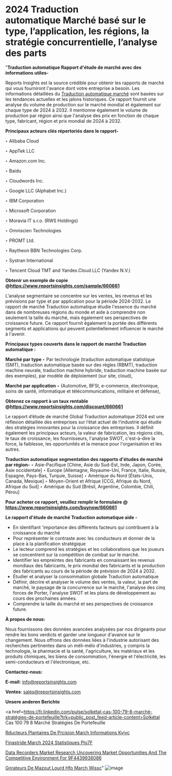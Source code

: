 # 2024 Traduction automatique Marché basé sur le type, l’application, les régions, la stratégie concurrentielle, l’analyse des parts

 "<strong>Traduction automatique Rapport d'étude de marché avec des informations utiles-</strong>

Reports Insights est la source crédible pour obtenir les rapports de marché qui vous fourniront l'avance dont votre entreprise a besoin. Les informations détaillées du <a href=https://www.reportsinsights.com/sample/660661>Traduction automatique marché</a> sont basées sur les tendances actuelles et les jalons historiques. Ce rapport fournit une analyse du volume de production sur le marché mondial et également sur chaque type de 2024 à 2032. Il mentionne également le volume de production par région ainsi que l'analyse des prix en fonction de chaque type, fabricant, région et prix mondial de 2024 à 2032.

<b>Principaux acteurs clés répertoriés dans le rapport-</b>

‣ Alibaba Cloud

‣ AppTek LLC

‣ Amazon.com Inc.

‣ Baidu

‣ Cloudwords Inc.

‣ Google LLC (Alphabet Inc.)

‣ IBM Corporation

‣ Microsoft Corporation

‣ Moravia IT s.r.o. (RWS Holdings)

‣ Omniscien Technologies

‣ PROMT Ltd.

‣ Raytheon BBN Technologies Corp.

‣ Systran International

‣ Tencent Cloud TMT and Yandex.Cloud LLC (Yandex N.V.)

<strong><b>Obtenir un exemple de copie @</b></strong><a href=https://www.reportsinsights.com/sample/660661><strong><b>https://www.reportsinsights.com/sample/660661</b></strong></a>

L'analyse segmentaire se concentre sur les ventes, les revenus et les prévisions par type et par application pour la période 2024-2032. Le rapport de marché Traduction automatique étudie l'essence du marché dans de nombreuses régions du monde et aide à comprendre non seulement la taille du marché, mais également ses perspectives de croissance future. Ce rapport fournit également la portée des différents segments et applications qui peuvent potentiellement influencer le marché à l'avenir.

<strong>Principaux types couverts dans le rapport de marché Traduction automatique :</strong>

<strong>Marché par type </strong>
‣ Par technologie (traduction automatique statistique (SMT), traduction automatique basée sur des règles (RBMT), traduction machine neurale, traduction machine hybride, traduction machine basée sur des exemples), par modèle de déploiement (sur site, cloud),

<strong>Marché par application </strong>
‣ (Automotive, BFSI, e-commerce, électronique, soins de santé, informatique et télécommunications, militaire et défense),

<strong><b>Obtenez ce rapport à un taux rentable @</b></strong><a href=https://www.reportsinsights.com/discount/660661><strong><b>https://www.reportsinsights.com/discount/660661</b></strong></a>

Le rapport d’étude de marché Global Traduction automatique 2024 est une réflexion détaillée des entreprises sur l’état actuel de l’industrie qui étudie des stratégies innovantes pour la croissance des entreprises. Il définit également les principaux acteurs, la valeur de fabrication, les régions clés, le taux de croissance, les fournisseurs, l'analyse SWOT, c'est-à-dire la force, la faiblesse, les opportunités et la menace pour l'organisation et les autres.

<strong>Traduction automatique segmentation des rapports d'études de marché par région-</strong>
‣ Asie-Pacifique [Chine, Asie du Sud-Est, Inde, Japon, Corée, Asie occidentale]
‣ Europe [Allemagne, Royaume-Uni, France, Italie, Russie, Espagne, Pays-Bas, Turquie, Suisse]
‣ Amérique du Nord [États-Unis, Canada, Mexique]
‣ Moyen-Orient et Afrique [CCG, Afrique du Nord, Afrique du Sud]
‣ Amérique du Sud [Brésil, Argentine, Colombie, Chili, Pérou]

<strong>Pour acheter ce rapport, veuillez remplir le formulaire @   <a href=https://www.reportsinsights.com/buynow/660661>https://www.reportsinsights.com/buynow/660661</a></strong>

<strong>Le rapport d'étude de marché Traduction automatique aide -</strong>
<ul>
  <li>En identifiant 'importance des différents facteurs qui contribuent à la croissance du marché</li>
  <li>Pour représenter le contraste avec les conducteurs et donner de la place à la planification stratégique</li>
  <li>Le lecteur comprend les stratégies et les collaborations que les joueurs se concentrent sur la compétition de combat sur le marché.</li>
  <li>Identifier les empreintes des fabricants en connaissant les revenus mondiaux des fabricants, le prix mondial des fabricants et la production des fabricants au cours de la période de prévision de 2024 à 2032.</li>
  <li>Étudier et analyser la consommation globale Traduction automatique</li>
  <li>Définir, décrire et analyser le volume des ventes, la valeur, la part de marché, le paysage de la concurrence sur le marché, l'analyse des cinq forces de Porter, l'analyse SWOT et les plans de développement au cours des prochaines années.</li>
  <li>Comprendre la taille du marché et ses perspectives de croissance future.</li>
</ul>
<strong>À propos de nous:</strong>

Nous fournissons des données avancées analysées par nos dirigeants pour rendre les bons verdicts et garder une longueur d'avance sur le changement. Nous offrons des données liées à l'industrie autorisant des recherches pertinentes dans un méli-mélo d'industries, y compris la technologie, la pharmacie et la santé, l'agriculture, les matériaux et les produits chimiques, les biens de consommation, l'énergie et l'électricité, les semi-conducteurs et l'électronique, etc.

<strong>Contactez-nous:</strong>

<strong>E-mail:</strong> <a href=mailto:info@reportsinsights.com>info@reportsinsights.com</a>

<strong>Ventes</strong>: <a href=mailto:sales@reportsinsights.com>sales@reportsinsights.com</a>

<strong>Unsere anderen Berichte</strong>

<a href=https://fr.linkedin.com/pulse/solkétal-cas-100-79-8-marché-stratégies-de-portefeuille?trk=public_post_feed-article-content>Solkétal Cas 100 79 8 Marché Stratégies De Portefeuille</a>

<a href=https://www.linkedin.com/pulse/r%C3%A9ducteurs-plan%C3%A9taires-de-pr%C3%A9cision-march%C3%A9-informations-kyjyc/>Rducteurs Plantaires De Prcision March Informations Kyjyc</a>

<a href=https://www.linkedin.com/pulse/finast%C3%A9ride-march%C3%A9-2024-statistiques-plo7f/>Finastride March 2024 Statistiques Plo7F</a>

<a href=https://medium.com/@a86515711/data-recorders-market-research-uncovering-market-opportunities-and-the-competitive-environment-for-9f4439936086>Data Recorders Market Research Uncovering Market Opportunities And The Competitive Environment For 9F4439936086</a>

<a href=https://www.linkedin.com/pulse/g%C3%A9n%C3%A9rateurs-de-mazout-lourd-hfo-march%C3%A9-wissc/>Gnrateurs De Mazout Lourd Hfo March Wissc</a>"
![image](https://github.com/daminid12/RImarketgrowth/assets/158430485/c60f7b53-82da-4470-85b0-c4ce133a771c)
